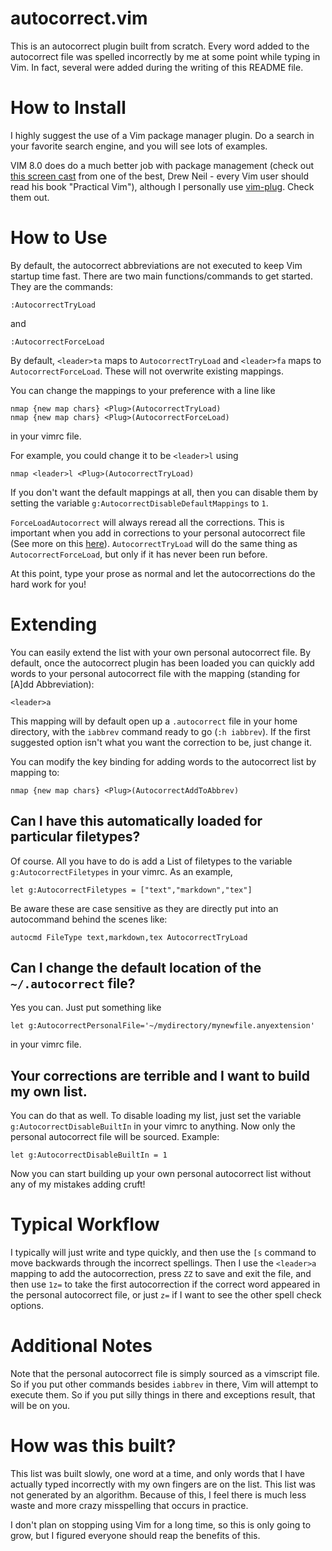 # autocorrect.vim

This is an autocorrect plugin built from scratch. Every word added to
the autocorrect file was spelled incorrectly by me at some point while typing in Vim.
In fact, several were added during the writing of this README file.

# How to Install

I highly suggest the use of a Vim package manager plugin. Do a search in
your favorite search engine, and you will see lots of examples.

VIM 8.0 does do a much better job with package management (check out
[this screen cast](https://vimcasts.org/episodes/packages) from one of
the best, Drew Neil - every Vim user should read his book "Practical
Vim"), although I personally use [vim-plug](https://github.com/junegunn/vim-plug).
Check them out.

# How to Use

By default, the autocorrect abbreviations are not executed to keep Vim
startup time fast. There are two main functions/commands to get started.
They are the commands:

```vim
:AutocorrectTryLoad
```

and

```vim
:AutocorrectForceLoad
```

By default, `<leader>ta` maps to `AutocorrectTryLoad` and `<leader>fa`
maps to `AutocorrectForceLoad`. These will not overwrite existing
mappings.

You can change the mappings to your preference with a line like

```vim
nmap {new map chars} <Plug>(AutocorrectTryLoad)
nmap {new map chars} <Plug>(AutocorrectForceLoad)
```

in your vimrc file.

For example, you could change it to be `<leader>l` using

```vim
nmap <leader>l <Plug>(AutocorrectTryLoad)
```

If you don't want the default mappings at all,
then you can disable them by setting the variable `g:AutocorrectDisableDefaultMappings` to `1`.

`ForceLoadAutocorrect` will always reread all the corrections. This is
important when you add in corrections to your personal autocorrect file
(See more on this [here](#extending)). `AutocorrectTryLoad` will do the
same thing as `AutocorrectForceLoad`, but only if it has never been run
before.

At this point, type your prose as normal and let the autocorrections do
the hard work for you!

# Extending

You can easily extend the list with your own personal autocorrect file.
By default, once the autocorrect plugin has been loaded you can quickly
add words to your personal autocorrect file with the mapping (standing
for [A]dd Abbreviation):

```vim
<leader>a
```

This mapping will by default open up a `.autocorrect` file in your home
directory, with the `iabbrev` command ready to go (`:h iabbrev`). If the
first suggested option isn't what you want the correction to be, just
change it.

You can modify the key binding for adding words to the autocorrect list
by mapping to:

```vim
nmap {new map chars} <Plug>(AutocorrectAddToAbbrev)

```

## Can I have this automatically loaded for particular filetypes?

Of course. All you have to do is add a List of filetypes to the variable
`g:AutocorrectFiletypes` in your vimrc. As an example,

```vim
let g:AutocorrectFiletypes = ["text","markdown","tex"]
```

Be aware these are case sensitive as they are directly put into an
autocommand behind the scenes like:

```vim
autocmd FileType text,markdown,tex AutocorrectTryLoad
```

## Can I change the default location of the `~/.autocorrect` file?

Yes you can. Just put something like

```vim
let g:AutocorrectPersonalFile='~/mydirectory/mynewfile.anyextension'
```

in your vimrc file.

## Your corrections are terrible and I want to build my own list.

You can do that as well. To disable loading my list, just set the
variable `g:AutocorrectDisableBuiltIn` in your vimrc to anything. Now
only the personal autocorrect file will be sourced.
Example:

```vim
let g:AutocorrectDisableBuiltIn = 1
```

Now you can start building up your own personal autocorrect list without
any of my mistakes adding cruft!

# Typical Workflow

I typically will just write and type quickly, and then use the `[s`
command to move backwards through the incorrect spellings. Then I use
the `<leader>a` mapping to add the autocorrection, press `ZZ` to save
and exit the file, and then use `1z=` to take the first autocorrection
if the correct word appeared in the personal autocorrect file, or just
`z=` if I want to see the other spell check options.


# Additional Notes

Note that the personal autocorrect file is simply sourced as a vimscript
file. So if you put other commands besides `iabbrev` in there, Vim will
attempt to execute them. So if you put silly things in there and
exceptions result, that will be on you.


# How was this built?

This list was built slowly, one word at a time, and only words that I
have actually typed incorrectly with my own fingers are on the list.
This list was not generated by an algorithm. Because of this, I feel
there is much less waste and more crazy misspelling that occurs in
practice.

I don't plan on stopping using Vim for a long time, so this is only
going to grow, but I figured everyone should reap the benefits of this.
